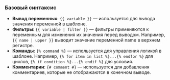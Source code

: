 <h3 id="Базовыйсинтаксис">Базовый синтаксис</h3>
<!--{% raw %}-->
<ul>
<li><strong>Вывод переменных</strong>: <code>{{ variable }}</code> — используется для вывода значения переменной в шаблоне.</li>
<li><strong>Фильтры</strong>: <code>{{ variable | filter }}</code> — фильтры применяются к переменным для изменения их значения перед выводом.
Например, <code>{{ name | upper }}</code> выводит значение переменной name в верхнем регистре.</li>
<li><strong>Команды</strong>: <code>{% command %}</code> — используется для управления логикой в шаблоне.
Например, <code>{% for item in list %}...{% endfor %}</code> для циклов, <code>{% if condition %}...{% endif %}</code> для условий.</li>
<li><strong>Комментарии</strong>: <code>{# comment #}</code> — используется для добавления комментариев, которые не отображаются в конечном выводе.</li>
</ul>
<!--{% endraw %}-->
